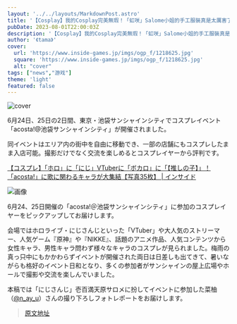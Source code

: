 ```yaml
---
layout: '../../layouts/MarkdownPost.astro'
title: '【Cosplay】我的Cosplay完美無瑕！「虹咲」Salome小姐的手工服裝真是太厲害了！注目的Cosplayer·菜柚【共8張照片】'
pubDate: 2023-08-01T22:00:03Z
description: '【Cosplay】我的Cosplay完美無瑕！「虹咲」Salome小姐的手工服裝真是太厲害了！注目的Cosplayer·菜柚【共8張照片】'
author: '《tama》'
cover:
  url: 'https://www.inside-games.jp/imgs/ogp_f/1218625.jpg'
  square: 'https://www.inside-games.jp/imgs/ogp_f/1218625.jpg'
  alt: "cover"
tags: ["news","游戏"]
theme: 'light'
featured: false
---
```


![cover](https://www.inside-games.jp/imgs/ogp_f/1218625.jpg)

6月24日、25日の2日間、東京・池袋サンシャインシティでコスプレイベント「acosta!@池袋サンシャインシティ」が開催されました。

同イベントはエリア内の街中を自由に移動でき、一部の店舗にもコスプレしたまま入店可能。撮影だけでなく交流を楽しめるとコスプレイヤーから評判です。

[【コスプレ】「ホロ」に「にじ」VTuberに「ボカロ」に「【推しの子】」！ 「acosta!」に歌に関わるキャラが大集結【写真35枚】 | インサイド](https://www.inside-games.jp/article/2023/07/12/147146.html)

![画像](https://www.inside-games.jp/imgs/card_l/1214897.jpg)

6月24、25日開催の「acosta!＠池袋サンシャインシティ」に参加のコスプレイヤーをピックアップしてお届けします。

会場ではホロライブ・にじさんじといった「VTuber」や大人気のストリーマー、人気ゲーム『原神』や『NIKKE』、話題のアニメ作品、人気コンテンツから女性キャラ、男性キャラ問わず様々なキャラのコスプレが見られました。梅雨の真っ只中にもかかわらずイベントが開催された両日は日差しも出てきて、暑いながらも格好のイベント日和となり、多くの参加者がサンシャインの屋上広場やホールで撮影や交流を楽しんでいました。

本稿では「にじさんじ」壱百満天原サロメに扮してイベントに参加した菜柚（[@n_ay_u](https://twitter.com/n_ay_u)）さんの撮り下ろしフォトレポートをお届けします。

>[原文地址](https://www.inside-games.jp/article/2023/08/02/147580.html)  